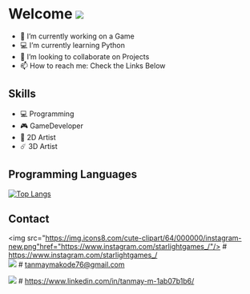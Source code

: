 # Welcome <img src="https://img.icons8.com/fluent/50/000000/github.png"/>

- 🔭 I’m currently working on a Game
- 💻 I’m currently learning Python
- 👯 I’m looking to collaborate on Projects
- 📫 How to reach me: Check the Links Below 

## Skills
* 💻 Programming    
* 🎮 GameDeveloper         
* 🎨 2D Artist 
* ☄️ 3D Artist

## Programming Languages

[![Top Langs](https://github-readme-stats.vercel.app/api/top-langs/?username=indieD3v)](https://github.com/indieD3v/github-readme-stats)
   
   
   
## Contact
<img src="https://img.icons8.com/cute-clipart/64/000000/instagram-new.png"href="https://www.instagram.com/starlightgames_/"/>      # https://www.instagram.com/starlightgames_/  
<img src="https://img.icons8.com/plasticine/64/000000/gmail.png"/>         # tanmaymakode76@gmail.com




<img href="https://www.linkedin.com/in/tanmay-m-1ab07b1b6/" src="https://img.icons8.com/dusk/64/000000/linkedin.png"/>      # https://www.linkedin.com/in/tanmay-m-1ab07b1b6/



